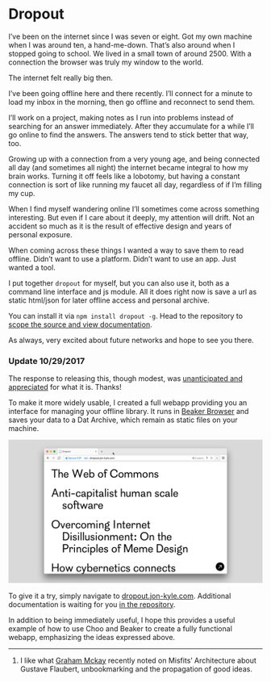 # Dropout
 
I’ve been on the internet since I was seven or eight. Got my own machine when I was around ten, a hand-me-down. That’s also around when I stopped going to school. We lived in a small town of around 2500. With a connection the browser was truly my window to the world.

The internet felt really big then.

<!-- more -->

I’ve been going offline here and there recently. I’ll connect for a minute to load my inbox in the morning, then go offline and reconnect to send them.

I’ll work on a project, making notes as I run into problems instead of searching for an answer immediately. After they accumulate for a while I’ll go online to find the answers. The answers tend to stick better that way, too.

Growing up with a connection from a very young age, and being connected all day (and sometimes all night) the internet became integral to how my brain works. Turning it off feels like a lobotomy, but having a constant connection is sort of like running my faucet all day, regardless of if I’m filling my cup.

When I find myself wandering online I’ll sometimes come across something interesting. But even if I care about it deeply, my attention will drift. Not an accident so much as it is the result of effective design and years of personal exposure.

When coming across these things I wanted a way to save them to read offline. Didn’t want to use a platform. Didn’t want to use an app. Just wanted a tool.

I put together `dropout` for myself, but you can also use it, both as a command line interface and js module. All it does right now is save a url as static html/json for later offline access and personal archive.

You can install it via `npm install dropout -g`. Head to the repository to [scope the source and view documentation](https://github.com/jondashkyle/dropout).

As always, very excited about future networks and hope to see you there.

### Update 10/29/2017

The response to releasing this, though modest, was [unanticipated and appreciated](https://twitter.com/jondashkyle/status/923948416723324928) for what it is. Thanks!

To make it more widely usable, I created a full webapp providing you an interface for managing your offline library. It runs in [Beaker Browser](beakerbrowser.com) and saves your data to a Dat Archive, which remain as static files on your machine.

![c:1/13 r:56.25](dropout-beaker.png)

To give it a try, simply navigate to [dropout.jon-kyle.com](https://dropout.jon-kyle.com). Additional documentation is waiting for you [in the repository](https://github.com/jondashkyle/dropout-app).

In addition to being immediately useful, I hope this provides a useful example of how to use Choo and Beaker to create a fully functional webapp, emphasizing the ideas expressed above.

---

1. I like what [Graham Mckay](https://misfitsarchitecture.com/2017/10/19/naked-houses/) recently noted on Misfits’ Architecture about Gustave Flaubert, unbookmarking and the propagation of good ideas.